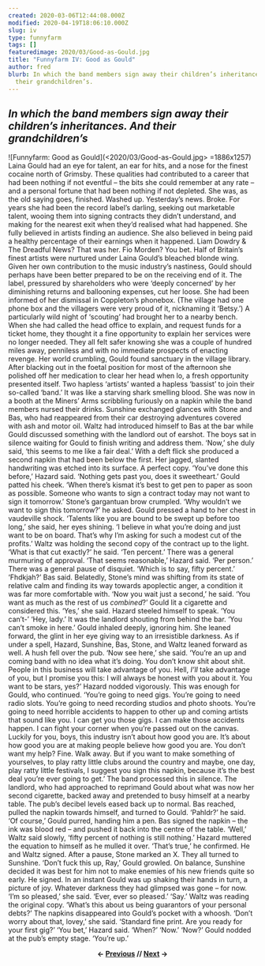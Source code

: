 ```yaml
---
created: 2020-03-06T12:44:08.000Z
modified: 2020-04-19T18:06:10.000Z
slug: iv
type: funnyfarm
tags: []
featuredimage: 2020/03/Good-as-Gould.jpg
title: "Funnyfarm IV: Good as Gould"
author: fred
blurb: In which the band members sign away their children’s inheritances. And
  their grandchildren’s.
---
```

## *In which the band members sign away their children’s inheritances. And their grandchildren’s*

![Funnyfarm: Good as Gould](<2020/03/Good-as-Gould.jpg> =1886x1257)
Laina Gould had an eye for talent, an ear for hits, and a nose for the finest cocaine north of Grimsby. These qualities had contributed to a career that had been nothing if not eventful – the bits she could remember at any rate – and a personal fortune that had been nothing if not depleted. She was, as the old saying goes, finished. Washed up. Yesterday’s news. Broke.
For years she had been the record label’s darling, seeking out marketable talent, wooing them into signing contracts they didn’t understand, and making for the nearest exit when they’d realised what had happened. She fully believed in artists finding an audience. She also believed in being paid a healthy percentage of their earnings when it happened. Liam Dowdry & The Dreadful News? That was her. Fio Morden? You bet. Half of Britain’s finest artists were nurtured under Laina Gould’s bleached blonde wing.
Given her own contribution to the music industry’s nastiness, Gould should perhaps have been better prepared to be on the receiving end of it. The label, pressured by shareholders who were ‘deeply concerned’ by her diminishing returns and ballooning expenses, cut her loose.
She had been informed of her dismissal in Coppleton’s phonebox. (The village had one phone box and the villagers were very proud of it, nicknaming it ‘Betsy.’) A particularly wild night of ‘scouting’ had brought her to a nearby bench. When she had called the head office to explain, and request funds for a ticket home, they thought it a fine opportunity to explain her services were no longer needed. They all felt safer knowing she was a couple of hundred miles away, penniless and with no immediate prospects of enacting revenge.
Her world crumbling, Gould found sanctuary in the village library. After blacking out in the foetal position for most of the afternoon she polished off her medication to clear her head when lo, a fresh opportunity presented itself. Two hapless ‘artists’ wanted a hapless ‘bassist’ to join their so-called ‘band.’ It was like a starving shark smelling blood.
She was now in a booth at the Miners’ Arms scribbling furiously on a napkin while the band members nursed their drinks. Sunshine exchanged glances with Stone and Bas, who had reappeared from their car destroying adventures covered with ash and motor oil. Waltz had introduced himself to Bas at the bar while Gould discussed something with the landlord out of earshot.
The boys sat in silence waiting for Gould to finish writing and address them.
‘Now,’ she duly said, ‘this seems to me like a fair deal.’ With a deft flick she produced a second napkin that had been below the first. Her jagged, slanted handwriting was etched into its surface. A perfect copy.
‘You’ve done this before,’ Hazard said.
‘Nothing gets past you, does it sweetheart.’ Gould patted his cheek. ‘When there’s kismat it’s best to get pen to paper as soon as possible. Someone who wants to sign a contract today may not want to sign it tomorrow.’
Stone’s gargantuan brow crumpled. ‘Why wouldn’t we want to sign this tomorrow?’ he asked.
Gould pressed a hand to her chest in vaudeville shock. ‘Talents like you are bound to be swept up before too long,’ she said, her eyes shining. ‘I believe in what you’re doing and just want to be on board. That’s why I’m asking for such a modest cut of the profits.’
Waltz was holding the second copy of the contract up to the light. ‘What is that cut exactly?’ he said.
‘Ten percent.’
There was a general murmuring of approval.
‘That seems reasonable,’ Hazard said.
‘Per person.’
There was a general pause of disquiet.
‘Which is to say, fifty percent.’
‘Fhdkjah?’ Bas said.
Belatedly, Stone’s mind was shifting from its state of relative calm and finding its way towards apoplectic anger, a condition it was far more comfortable with.
‘Now you wait just a second,’ he said. ‘You want as much as the rest of us *combined*?’
Gould lit a cigarette and considered this. ‘Yes,’ she said.
Hazard steeled himself to speak. ‘You can’t-’
‘Hey, lady.’ It was the landlord shouting from behind the bar. ‘You can’t smoke in here.’
Gould inhaled deeply, ignoring him. She leaned forward, the glint in her eye giving way to an irresistible darkness. As if under a spell, Hazard, Sunshine, Bas, Stone, and Waltz leaned forward as well. A hush fell over the pub.
‘Now see here,’ she said. ‘You’re an up and coming band with no idea what it’s doing. You don’t know shit about shit. People in this business will take advantage of you. Hell, *I’ll* take advantage of you, but I promise you this: I will always be honest with you about it. You want to be stars, yes?’
Hazard nodded vigorously. This was enough for Gould, who continued.
‘You’re going to need gigs. You’re going to need radio slots. You’re going to need recording studios and photo shoots. You’re going to need horrible accidents to happen to other up and coming artists that sound like you. I can get you those gigs. I can make those accidents happen. I can fight your corner when you’re passed out on the canvas. Luckily for you, boys, this industry isn’t about how good you are. It’s about how good you are at making people believe how good you are. You don’t want my help? Fine. Walk away. But if you want to make something of yourselves, to play ratty little clubs around the country and maybe, one day, play ratty little festivals, I suggest you sign this napkin, because it’s the best deal you’re ever going to get.’
The band processed this in silence. The landlord, who had approached to reprimand Gould about what was now her second cigarette, backed away and pretended to busy himself at a nearby table. The pub’s decibel levels eased back up to normal.
Bas reached, pulled the napkin towards himself, and turned to Gould.
‘Pahldr?’ he said.
‘Of course,’ Gould purred, handing him a pen. Bas signed the napkin – the ink was blood red – and pushed it back into the centre of the table.
‘Well,’ Waltz said slowly, ‘fifty percent of nothing is still nothing.’
Hazard muttered the equation to himself as he mulled it over.
‘That’s true,’ he confirmed.
He and Waltz signed. After a pause, Stone marked an X. They all turned to Sunshine.
‘Don’t fuck this up, Ray,’ Gould growled.
On balance, Sunshine decided it was best for him not to make enemies of his new friends quite so early. He signed. In an instant Gould was up shaking their hands in turn, a picture of joy. Whatever darkness they had glimpsed was gone – for now.
‘I’m so pleased,’ she said. ‘Ever, ever so pleased.’
‘Say.’ Waltz was reading the original copy. ‘What’s this about us being guarantors of your personal debts?’
The napkins disappeared into Gould’s pocket with a whoosh. ‘Don’t worry about that, lovey,’ she said. ‘Standard fine print. Are you ready for your first gig?’
‘You bet,’ Hazard said. ‘When?’
‘Now.’
‘Now?’
Gould nodded at the pub’s empty stage.
‘You’re up.’

<center><strong></strong><p><strong>← <a href="funnyfarm/iii/">Previous</a> // <a href="funnyfarm/v/">Next</a> →</strong></p></center>